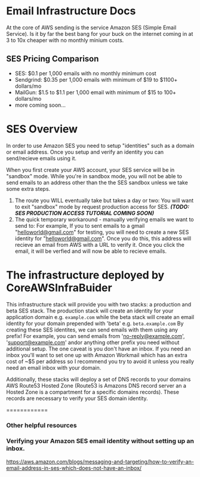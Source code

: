 # Email Infrastructure Docs

At the core of AWS sending is the service Amazon SES (Simple Email Service). Is it by far the best bang for your buck on the internet coming in at 3 to 10x cheaper with no monthly minium costs.

## SES Pricing Comparison

- SES: $0.1 per 1,000 emails with no monthly minimum cost
- Sendgrind: $0.35 per 1,000 emails with minimum of $19 to $1100+ dollars/mo
- MailGun: $1.5 to $1.1 per 1,000 email with minimum of $15 to 100+ dollars/mo
- more coming soon...

# SES Overview

In order to use Amazon SES you need to setup "identities" such as a domain or email address. Once you setup and verify an identity you can send/recieve emails using it.

When you first create your AWS account, your SES service will be in "sandbox" mode.
While you're in sandbox mode, you will not be able to send emails to an address other than the the SES sandbox unless we take some extra steps.

1. The route you WILL eventually take but takes a day or two: You will want to exit "sandbox" mode by request production access for SES. **_(TODO: SES PRODUCTION ACCESS TUTORIAL COMING SOON)_**
2. The quick temporary workaround - manually verifying emails we want to send to: For example, If you to sent emails to a gmail "helloworld@gmail.com" for testing,
   you will need to create a new SES identity for "helloworld@gmail.com". Once you do this, this address will recieve an email from AWS with a URL to verify it.
   Once you click the email, it will be verfied and will now be able to recieve emails.

# The infrastructure deployed by CoreAWSInfraBuider

This infrastructure stack will provide you with two stacks: a production and beta SES stack. The production stack will create an identity for your application
domain e.g. `example.com` while the beta stack will create an email identity for your domain prepended with 'beta' e.g. `beta.example.com` By creating these SES identites,
we can send emails with them using any prefix! For example, you can send emails from 'no-reply@example.com', 'support@example.com' andor anything other prefix you need without
additional setup. The one caveat is you don't have an inbox. If you need an inbox you'll want to set one up with Amazon Workmail which has an extra cost of ~$5 per address so
I recommend you try to avoid it unless you really need an email inbox with your domain.

Additionally, these stacks will deploy a set of DNS records to your domains AWS Route53 Hosted Zone (Route53 is Amazons DNS record server an a Hosted Zone is a compartment for a specific domains records).
These records are necessary to verify your SES domain identity.

============

### Other helpful resources

### Verifying your Amazon SES email identity without setting up an inbox.

https://aws.amazon.com/blogs/messaging-and-targeting/how-to-verify-an-email-address-in-ses-which-does-not-have-an-inbox/
